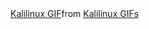 <div class="tenor-gif-embed" data-postid="4640926145978129355" data-share-method="host" data-aspect-ratio="1.33155" data-width="100%"><a href="https://tenor.com/view/kalilinux-gif-4640926145978129355">Kalilinux GIF</a>from <a href="https://tenor.com/search/kalilinux-gifs">Kalilinux GIFs</a></div> <script type="text/javascript" async src="https://tenor.com/embed.js"></script>
